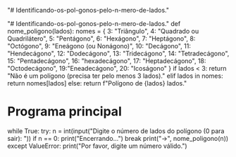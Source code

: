 "# Identificando-os-pol-gonos-pelo-n-mero-de-lados." 


"# Identificando-os-pol-gonos-pelo-n-mero-de-lados." 
def nome_poligono(lados):
    nomes = {
        3: "Triângulo",
        4: "Quadrado ou Quadrilátero",
        5: "Pentágono",
        6: "Hexágono",
        7: "Heptágono",
        8: "Octógono",
        9: "Eneágono (ou Nonágono)",
        10: "Decágono",
        11: "Hendecágono",
        12: "Dodecágono",
        13: "Tridecágono",
        14: "Tetradecágono",
        15: "Pentadecágono",
        16: "hexadecágono",
        17: "Heptadecágono",
        18: "Octodecágono",
        19:"Eneadecágono",
        20: "Icoságono"
    }
    if lados < 3:
        return "Não é um polígono (precisa ter pelo menos 3 lados)."
    elif lados in nomes:
        return nomes[lados]
    else:
        return f"Polígono de {lados} lados."

# Programa principal
while True:
    try:
        n = int(input("Digite o número de lados do polígono (0 para sair): "))
        if n == 0:
            print("Encerrando...")
            break
        print("→", nome_poligono(n))
    except ValueError:
        print("Por favor, digite um número válido.")
